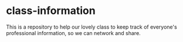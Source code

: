 # class-information

This is a repository to help our lovely class to keep track of everyone's professional information, so we can network and share.



